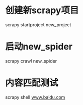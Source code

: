 # 创建新scrapy项目
scrapy startproject new_project

# 启动new_spider
scrapy crawl new_spider

# 内容匹配测试
scrapy shell www.baidu.com